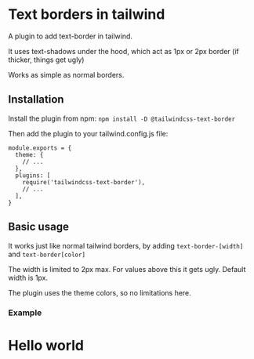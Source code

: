 # Text borders in tailwind

A plugin to add text-border in tailwind.

It uses text-shadows under the hood, which act as 1px or 2px border (if thicker, things get ugly)

Works as simple as normal borders.

## Installation

Install the plugin from npm:
`npm install -D @tailwindcss-text-border`

Then add the plugin to your tailwind.config.js file:

```
module.exports = {
  theme: {
    // ...
  },
  plugins: [
    require('tailwindcss-text-border'),
    // ...
  ],
}
```

## Basic usage

It works just like normal tailwind borders, by adding `text-border-[width]` and `text-border[color]`

The width is limited to 2px max. For values above this it gets ugly. Default width is 1px.

The plugin uses the theme colors, so no limitations here.

### Example

<h1 class="text-border text-border-red">Hello world</h1>
